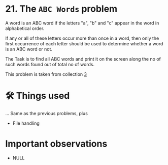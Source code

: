 # 21. The `ABC Words` problem
A word is an ABC word if the letters "a", "b" and "c" appear in the word in alphabetical order.

If any or all of these letters occur more than once in a word, then only the first occurrence of each letter should be used to determine whether a word is an  ABC word  or not.

The Task is to find all ABC words and print it on the screen along the no of such words found out of total no of words.

This problem is taken from collection [3](https://github.com/harishtpj/Project-Unikode/blob/master/README.md#%E2%84%B9-about)

# 🛠 Things used
... Same as the previous problems, plus
- File handling

# Important observations
- NULL
